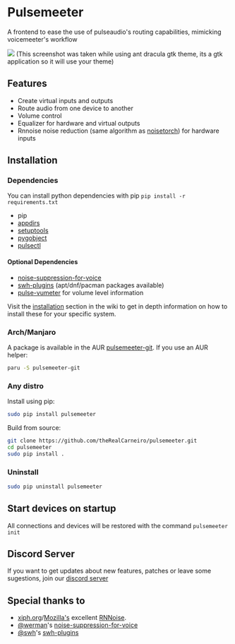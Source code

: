 # Pulsemeeter
A frontend to ease the use of pulseaudio's routing capabilities, mimicking voicemeeter's workflow

![](https://i.imgur.com/hYDE8dh.png)
(This screenshot was taken while using ant dracula gtk theme, its a gtk application so it will use your theme)

## Features
 - Create virtual inputs and outputs
 - Route audio from one device to another
 - Volume control
 - Equalizer for hardware and virtual outputs
 - Rnnoise noise reduction (same algorithm as [noisetorch](https://github.com/lawl/NoiseTorch)) for hardware inputs

## Installation

### Dependencies
You can install python dependencies with pip
`pip install -r requirements.txt`


 - pip
 - [appdirs](https://pypi.org/project/appdirs)
 - [setuptools](https://pypi.org/project/setuptools)
 - [pygobject](https://pypi.org/project/PyGObject)
 - [pulsectl](https://pypi.org/project/pulsectl)
 
 #### Optional Dependencies
 - [noise-suppression-for-voice](https://github.com/werman/noise-suppression-for-voice)
 - [swh-plugins](https://github.com/swh/ladspa) (apt/dnf/pacman packages available)
 - [pulse-vumeter](https://github.com/theRealCarneiro/pulse-vumeter) for volume level information

Visit the [installation](https://github.com/theRealCarneiro/pulsemeeter/wiki/Installation) section in the wiki to get in depth information on how to install these for your specific system.

### Arch/Manjaro
A package is available in the AUR [pulsemeeter-git](https://aur.archlinux.org/packages/pulsemeeter-git/). If you use an AUR helper:
```sh
paru -S pulsemeeter-git
```

### Any distro
Install using pip:
```sh
sudo pip install pulsemeeter
```


Build from source:
```sh
git clone https://github.com/theRealCarneiro/pulsemeeter.git
cd pulsemeeter
sudo pip install .
```

### Uninstall

```sh
sudo pip uninstall pulsemeeter
```

## Start devices on startup
All connections and devices will be restored with the command `pulsemeeter init`

## Discord Server
If you want to get updates about new features, patches or leave some sugestions, join our [discord server](https://discord.gg/ekWt9NuEWv)

## Special thanks to

* [xiph.org](https://xiph.org)/[Mozilla's](https://mozilla.org) excellent [RNNoise](https://jmvalin.ca/demo/rnnoise/).
* [@werman](https://github.com/werman/)'s [noise-suppression-for-voice](https://github.com/werman/noise-suppression-for-voice/)
* [@swh](https://github.com/swh)'s [swh-plugins](https://github.com/swh/ladspa)
